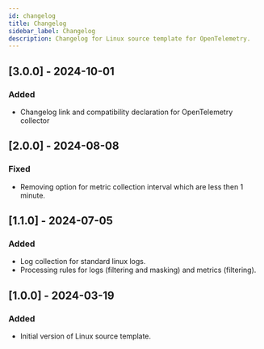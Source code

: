 ```yaml
---
id: changelog
title: Changelog
sidebar_label: Changelog
description: Changelog for Linux source template for OpenTelemetry.
---
```


## [3.0.0] - 2024-10-01

### Added
- Changelog link and compatibility declaration for OpenTelemetry collector

## [2.0.0] - 2024-08-08

### Fixed
- Removing option for metric collection interval which are less then 1 minute.

## [1.1.0] - 2024-07-05

### Added
- Log collection for standard linux logs.
- Processing rules for logs (filtering and masking) and metrics (filtering).

## [1.0.0] - 2024-03-19

### Added
- Initial version of Linux source template.